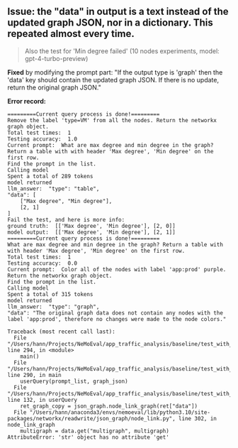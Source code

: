 ## Issue: the "data" in output is a text instead of the updated graph JSON, nor in a dictionary. This repeated almost every time.
> Also the test for 'Min degree failed'
> (10 nodes experiments, model: gpt-4-turbo-preview)

**Fixed** by modifying the prompt part: "If the output type is 'graph' then the 'data' key should contain the updated graph JSON. If there is no update, return the original graph JSON."

**Error record:**

```shell
=========Current query process is done!=========
Remove the label 'type=VM' from all the nodes. Return the networkx graph object.
Total test times:  1
Testing accuracy:  1.0
Current prompt:  What are max degree and min degree in the graph? Return a table with with header 'Max degree', 'Min degree' on the first row.
Find the prompt in the list.
Calling model
Spent a total of 289 tokens
model returned
llm_answer:  "type": "table",
"data": [
    ["Max degree", "Min degree"],
    [2, 1]
]
Fail the test, and here is more info:
ground truth:  [['Max degree', 'Min degree'], [2, 0]]
model output:  [['Max degree', 'Min degree'], [2, 1]]
=========Current query process is done!=========
What are max degree and min degree in the graph? Return a table with with header 'Max degree', 'Min degree' on the first row.
Total test times:  1
Testing accuracy:  0.0
Current prompt:  Color all of the nodes with label 'app:prod' purple. Return the networkx graph object.
Find the prompt in the list.
Calling model
Spent a total of 315 tokens
model returned
llm_answer:  "type": "graph",
"data": "The original graph data does not contain any nodes with the label 'app:prod', therefore no changes were made to the node colors."

Traceback (most recent call last):
  File "/Users/hann/Projects/NeMoEval/app_traffic_analysis/baseline/test_with_golden.py", line 294, in <module>
    main()
  File "/Users/hann/Projects/NeMoEval/app_traffic_analysis/baseline/test_with_golden.py", line 290, in main
    userQuery(prompt_list, graph_json)
  File "/Users/hann/Projects/NeMoEval/app_traffic_analysis/baseline/test_with_golden.py", line 132, in userQuery
    ret_graph_copy = json_graph.node_link_graph(ret["data"])
  File "/Users/hann/anaconda3/envs/nemoeval/lib/python3.10/site-packages/networkx/readwrite/json_graph/node_link.py", line 302, in node_link_graph
    multigraph = data.get("multigraph", multigraph)
AttributeError: 'str' object has no attribute 'get'
```

